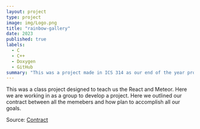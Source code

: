 ```yaml
---
layout: project
type: project
image: img/Logo.png
title: "rainbow-gallery"
date: 2023
published: true
labels:
  - C
  - C++
  - Doxygen
  - GitHub
summary: "This was a project made in ICS 314 as our end of the year project"
---
```


This was a class project designed to teach us the React and Meteor. Here we are working in as a group to develop a project.
Here we outlined our contract between all the memebers and how plan to accomplish all our goals.
 
Source: <a href="https://docs.google.com/document/d/1cbQv4htZbSGHQxj_0gbgDfSVIsTfvkACISIYMw3NIY0/edit?usp=sharing">Contract</a>
